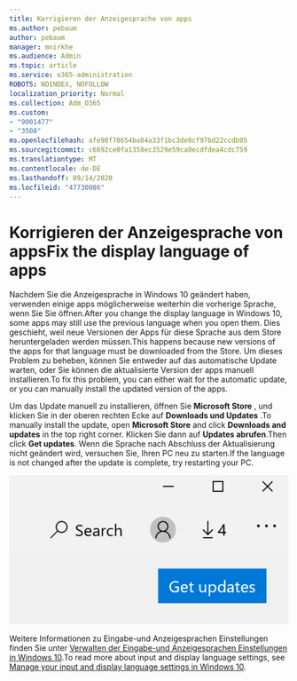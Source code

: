 ```yaml
---
title: Korrigieren der Anzeigesprache von apps
ms.author: pebaum
author: pebaum
manager: mnirkhe
ms.audience: Admin
ms.topic: article
ms.service: o365-administration
ROBOTS: NOINDEX, NOFOLLOW
localization_priority: Normal
ms.collection: Adm_O365
ms.custom:
- "9001477"
- "3508"
ms.openlocfilehash: afe98f78654ba84a33f1bc3de0cf97bd22ccdb05
ms.sourcegitcommit: c6692ce0fa1358ec3529e59ca0ecdfdea4cdc759
ms.translationtype: MT
ms.contentlocale: de-DE
ms.lasthandoff: 09/14/2020
ms.locfileid: "47730086"
---
```

# <a name="fix-the-display-language-of-apps"></a><span data-ttu-id="529e7-102">Korrigieren der Anzeigesprache von apps</span><span class="sxs-lookup"><span data-stu-id="529e7-102">Fix the display language of apps</span></span>

<span data-ttu-id="529e7-103">Nachdem Sie die Anzeigesprache in Windows 10 geändert haben, verwenden einige apps möglicherweise weiterhin die vorherige Sprache, wenn Sie Sie öffnen.</span><span class="sxs-lookup"><span data-stu-id="529e7-103">After you change the display language in Windows 10, some apps may still use the previous language when you open them.</span></span> <span data-ttu-id="529e7-104">Dies geschieht, weil neue Versionen der Apps für diese Sprache aus dem Store heruntergeladen werden müssen.</span><span class="sxs-lookup"><span data-stu-id="529e7-104">This happens because new versions of the apps for that language must be downloaded from the Store.</span></span> <span data-ttu-id="529e7-105">Um dieses Problem zu beheben, können Sie entweder auf das automatische Update warten, oder Sie können die aktualisierte Version der apps manuell installieren.</span><span class="sxs-lookup"><span data-stu-id="529e7-105">To fix this problem, you can either wait for the automatic update, or you can manually install the updated version of the apps.</span></span>

<span data-ttu-id="529e7-106">Um das Update manuell zu installieren, öffnen Sie **Microsoft Store** , und klicken Sie in der oberen rechten Ecke auf **Downloads und Updates** .</span><span class="sxs-lookup"><span data-stu-id="529e7-106">To manually install the update, open **Microsoft Store** and click **Downloads and updates** in the top right corner.</span></span> <span data-ttu-id="529e7-107">Klicken Sie dann auf **Updates abrufen**.</span><span class="sxs-lookup"><span data-stu-id="529e7-107">Then click **Get updates**.</span></span> <span data-ttu-id="529e7-108">Wenn die Sprache nach Abschluss der Aktualisierung nicht geändert wird, versuchen Sie, Ihren PC neu zu starten.</span><span class="sxs-lookup"><span data-stu-id="529e7-108">If the language is not changed after the update is complete, try restarting your PC.</span></span>

![Updates abrufen.](media/get-updates.png)

<span data-ttu-id="529e7-110">Weitere Informationen zu Eingabe-und Anzeigesprachen Einstellungen finden Sie unter [Verwalten der Eingabe-und Anzeigesprachen Einstellungen in Windows 10](https://support.microsoft.com/help/4027670/windows-10-add-and-switch-input-and-display-language-preferences).</span><span class="sxs-lookup"><span data-stu-id="529e7-110">To read more about input and display language settings, see [Manage your input and display language settings in Windows 10](https://support.microsoft.com/help/4027670/windows-10-add-and-switch-input-and-display-language-preferences).</span></span>
